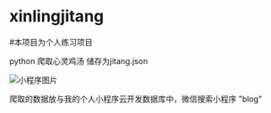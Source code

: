 # xinlingjitang


#本项目为个人练习项目

python 爬取心灵鸡汤 储存为jitang.json

[小程序图片]:'https://github.com/Wu-XueBin-007/xinlingjitang/blob/master/%E4%B8%8B%E8%BD%BD.png'

![小程序图片]

爬取的数据放与我的个人小程序云开发数据库中，微信搜索小程序 "blog" 








